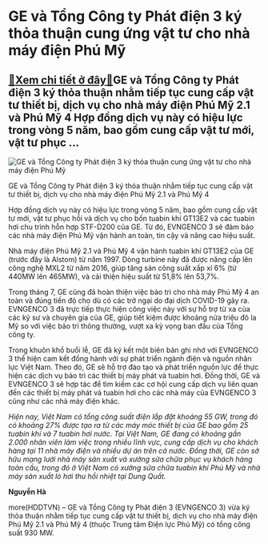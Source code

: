 GE và Tổng Công ty Phát điện 3 ký thỏa thuận cung ứng vật tư cho nhà máy điện Phú Mỹ
====================================================================================

[:gift:Xem chi tiết ở đây:gift:](https://hddtvn.com/ge-va-tong-cong-ty-phat-dien-3-ky-thoa-thuan-cung-ung-vat-tu-cho-nha-may-dien-phu-my/)GE và Tổng Công ty Phát điện 3 ký thỏa thuận nhằm tiếp tục cung cấp vật tư thiết bị, dịch vụ cho nhà máy điện Phú Mỹ 2.1 và Phú Mỹ 4 Hợp đồng dịch vụ này có hiệu lực trong vòng 5 năm, bao gồm cung cấp vật tư mới, vật tư phục …
----------------------------------------------------------------------------------------------------------------------------------------------------------------------------------------------------------------------------------





![GE và Tổng Công ty Phát điện 3 ký thỏa thuận cung ứng vật tư cho nhà máy điện Phú Mỹ](https://hddtvn.com/wp-content/uploads/2021/01/3855_Le_ky_ket_bien_ban_ghi_nho.jpg "GE và Tổng Công ty Phát điện 3 ký thỏa thuận cung ứng vật tư cho nhà máy điện Phú Mỹ")


GE và Tổng Công ty Phát điện 3 ký thỏa thuận nhằm tiếp tục cung cấp vật tư thiết bị, dịch vụ cho nhà máy điện Phú Mỹ 2.1 và Phú Mỹ 4



Hợp đồng dịch vụ này có hiệu lực trong vòng 5 năm, bao gồm cung cấp vật tư mới, vật tư phục hồi và dịch vụ cho bốn tuabin khí GT13E2 và các tuabin hơi chu trình hỗn hợp STF-D200 của GE. Từ đó, EVNGENCO 3 sẽ đảm bảo các nhà máy điện Phú Mỹ vận hành an toàn, tin cậy và nâng cao hiệu suất.


Nhà máy điện Phú Mỹ 2.1 và Phú Mỹ 4 vận hành tuabin khí GT13E2 của GE (trước đây là Alstom) từ năm 1997. Dòng turbine này đã được nâng cấp lên công nghệ MXL2 từ năm 2016, giúp tăng sản công suất xấp xỉ 6% (từ 440MW lên 465MW), và cải thiện hiệu suất từ 51,8% lên 53,7%.


Trong tháng 7, GE cũng đã hoàn thiện việc bảo trì cho nhà máy Phú Mỹ 4 an toàn và đúng tiến độ cho dù có các trở ngại do đại dịch COVID-19 gây ra. EVNGENCO 3 đã trực tiếp thực hiện công việc này với sự hỗ trợ từ xa của các kỹ sư và chuyên gia của GE, giúp tiết kiệm được khoảng nửa triệu đô la Mỹ so với việc bảo trì thông thường, vượt xa kỳ vọng ban đầu của Tổng công ty.


Trong khuôn khổ buổi lễ, GE đã ký kết một biên bản ghi nhớ với EVNGENCO 3 thể hiện cam kết đồng hành với sự phát triển ngành điện và nguồn nhân lực Việt Nam. Theo đó, GE sẽ hỗ trợ đào tạo và phát triển nguồn lực để thực hiện các dịch vụ bảo trì các thiết bị máy phát và tuabin hơi. Đồng thời, GE và EVNGENCO 3 sẽ hợp tác để tìm kiếm các cơ hội cung cấp dịch vụ liên quan đến các thiết bị máy phát và tuabin hơi cho các nhà máy của EVNGENCO 3 cũng như các nhà máy điện khác.





*Hiện nay, Việt Nam có tổng công suất điện lắp đặt khoảng 55 GW, trong đó có khoảng 27% được tạo ra từ các máy móc thiết bị của GE bao gồm 25 tuabin khí và 7 tuabin hơi nước. Tại Việt Nam, GE đang có khoảng gần 2.000 nhân viên làm việc trong nhiều lĩnh vực, cung cấp dịch vụ cho khách hàng tại 11 nhà máy điện và nhiều dự án trên cả nước. Đồng thời, GE còn sở hữu mạng lưới nhà máy sản xuất và xưởng sửa chữa phục vụ khách hàng toàn cầu, trong đó ở Việt Nam có xưởng sửa chữa tuabin khí Phú Mỹ và nhà máy sản xuất lò hơi thu hồi nhiệt tại Dung Quất.*




**Nguyễn Hà**



more(HDDTVN) – GE và Tổng Công ty Phát điện 3 (EVNGENCO 3) vừa ký thỏa thuận nhằm tiếp tục cung cấp vật tư thiết bị, dịch vụ cho nhà máy điện Phú Mỹ 2.1 và Phú Mỹ 4 (thuộc Trung tâm Điện lực Phú Mỹ) có tổng công suất 930 MW.

